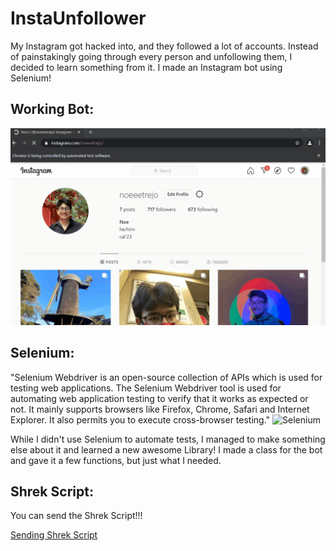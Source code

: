 # InstaUnfollower

My Instagram got hacked into, and they followed a lot of accounts. 
Instead of painstakingly going through every person and unfollowing them, I decided to learn something from it. 
I made an Instagram bot using Selenium! 

## Working Bot:
![Working Bot](workingBot.gif)


## Selenium: 

"Selenium Webdriver is an open-source collection of APIs which is used for testing web applications. The Selenium Webdriver tool is used for automating web application testing to verify that it works as expected or not. It mainly supports browsers like Firefox, Chrome, Safari and Internet Explorer. It also permits you to execute cross-browser testing."
![Selenium](https://selenium-python.readthedocs.io/)

While I didn't use Selenium to automate tests, I managed to make something else about it and learned a new awesome Library! 
I made a class for the bot and gave it a few functions, but just what I needed.


## Shrek Script:

You can send the Shrek Script!!!

[Sending Shrek Script](SendingShrek.gif)



